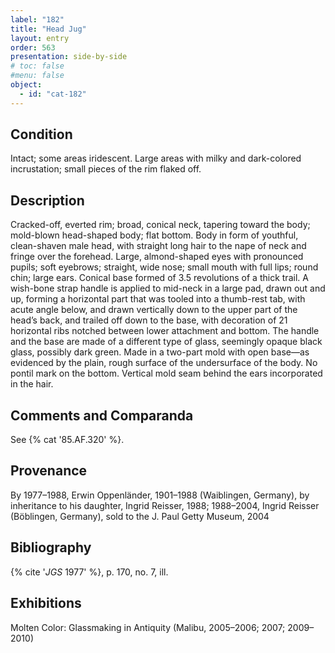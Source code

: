 ```yaml
---
label: "182"
title: "Head Jug"
layout: entry
order: 563
presentation: side-by-side
# toc: false
#menu: false 
object:
  - id: "cat-182"
---
```


## Condition

Intact; some areas iridescent. Large areas with milky and dark-colored incrustation; small pieces of the rim flaked off.

## Description

Cracked-off, everted rim; broad, conical neck, tapering toward the body; mold-blown head-shaped body; flat bottom. Body in form of youthful, clean-shaven male head, with straight long hair to the nape of neck and fringe over the forehead. Large, almond-shaped eyes with pronounced pupils; soft eyebrows; straight, wide nose; small mouth with full lips; round chin; large ears. Conical base formed of 3.5 revolutions of a thick trail. A wish-bone strap handle is applied to mid-neck in a large pad, drawn out and up, forming a horizontal part that was tooled into a thumb-rest tab, with acute angle below, and drawn vertically down to the upper part of the head’s back, and trailed off down to the base, with decoration of 21 horizontal ribs notched between lower attachment and bottom. The handle and the base are made of a different type of glass, seemingly opaque black glass, possibly dark green. Made in a two-part mold with open base—as evidenced by the plain, rough surface of the undersurface of the body. No pontil mark on the bottom. Vertical mold seam behind the ears incorporated in the hair.

## Comments and Comparanda

See {% cat '85.AF.320' %}.

## Provenance

By 1977–1988, Erwin Oppenländer, 1901–1988 (Waiblingen, Germany), by inheritance to his daughter, Ingrid Reisser, 1988; 1988–2004, Ingrid Reisser (Böblingen, Germany), sold to the J. Paul Getty Museum, 2004

## Bibliography

{% cite '*JGS* 1977' %}, p. 170, no. 7, ill.

## Exhibitions

Molten Color: Glassmaking in Antiquity (Malibu, 2005–2006; 2007; 2009–2010)